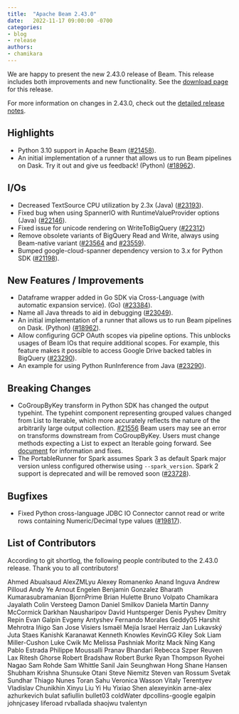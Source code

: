 ```yaml
---
title:  "Apache Beam 2.43.0"
date:   2022-11-17 09:00:00 -0700
categories:
- blog
- release
authors:
- chamikara
---
```


<!--
Licensed under the Apache License, Version 2.0 (the "License");
you may not use this file except in compliance with the License.
You may obtain a copy of the License at
http://www.apache.org/licenses/LICENSE-2.0
Unless required by applicable law or agreed to in writing, software
distributed under the License is distributed on an "AS IS" BASIS,
WITHOUT WARRANTIES OR CONDITIONS OF ANY KIND, either express or implied.
See the License for the specific language governing permissions and
limitations under the License.
-->

We are happy to present the new 2.43.0 release of Beam.
This release includes both improvements and new functionality.
See the [download page](/get-started/downloads/#2430-2022-11-17) for this release.

<!--more-->

For more information on changes in 2.43.0, check out the [detailed release notes](https://github.com/apache/beam/milestone/5?closed=1).

## Highlights

* Python 3.10 support in Apache Beam ([#21458](https://github.com/apache/beam/issues/21458)).
* An initial implementation of a runner that allows us to run Beam pipelines on Dask. Try it out and give us feedback! (Python) ([#18962](https://github.com/apache/beam/issues/18962)).

## I/Os

* Decreased TextSource CPU utilization by 2.3x (Java) ([#23193](https://github.com/apache/beam/issues/23193)).
* Fixed bug when using SpannerIO with RuntimeValueProvider options (Java) ([#22146](https://github.com/apache/beam/issues/22146)).
* Fixed issue for unicode rendering on WriteToBigQuery ([#22312](https://github.com/apache/beam/issues/22312))
* Remove obsolete variants of BigQuery Read and Write, always using Beam-native variant
  ([#23564](https://github.com/apache/beam/issues/23564) and [#23559](https://github.com/apache/beam/issues/23559)).
* Bumped google-cloud-spanner dependency version to 3.x for Python SDK ([#21198](https://github.com/apache/beam/issues/21198)).

## New Features / Improvements

* Dataframe wrapper added in Go SDK via Cross-Language (with automatic expansion service). (Go) ([#23384](https://github.com/apache/beam/issues/23384)).
* Name all Java threads to aid in debugging ([#23049](https://github.com/apache/beam/issues/23049)).
* An initial implementation of a runner that allows us to run Beam pipelines on Dask. (Python) ([#18962](https://github.com/apache/beam/issues/18962)).
* Allow configuring GCP OAuth scopes via pipeline options. This unblocks usages of Beam IOs that require additional scopes.
  For example, this feature makes it possible to access Google Drive backed tables in BigQuery ([#23290](https://github.com/apache/beam/issues/23290)).
* An example for using Python RunInference from Java ([#23290](https://github.com/apache/beam/pull/23619)).

## Breaking Changes

* CoGroupByKey transform in Python SDK has changed the output typehint. The typehint component representing grouped values changed from List to Iterable,
  which more accurately reflects the nature of the arbitrarily large output collection. [#21556](https://github.com/apache/beam/issues/21556) Beam users may see an error on transforms downstream from CoGroupByKey. Users must change methods expecting a List to expect an Iterable going forward. See [document](https://docs.google.com/document/d/1RIzm8-g-0CyVsPb6yasjwokJQFoKHG4NjRUcKHKINu0) for information and fixes.
* The PortableRunner for Spark assumes Spark 3 as default Spark major version unless configured otherwise using `--spark_version`.
  Spark 2 support is deprecated and will be removed soon ([#23728](https://github.com/apache/beam/issues/23728)).

## Bugfixes

* Fixed Python cross-language JDBC IO Connector cannot read or write rows containing Numeric/Decimal type values ([#19817](https://github.com/apache/beam/issues/19817)).

## List of Contributors

According to git shortlog, the following people contributed to the 2.43.0 release. Thank you to all contributors!

Ahmed Abualsaud
AlexZMLyu
Alexey Romanenko
Anand Inguva
Andrew Pilloud
Andy Ye
Arnout Engelen
Benjamin Gonzalez
Bharath Kumarasubramanian
BjornPrime
Brian Hulette
Bruno Volpato
Chamikara Jayalath
Colin Versteeg
Damon
Daniel Smilkov
Daniela Martín
Danny McCormick
Darkhan Nausharipov
David Huntsperger
Denis Pyshev
Dmitry Repin
Evan Galpin
Evgeny Antyshev
Fernando Morales
Geddy05
Harshit Mehrotra
Iñigo San Jose Visiers
Ismaël Mejía
Israel Herraiz
Jan Lukavský
Juta Staes
Kanishk Karanawat
Kenneth Knowles
KevinGG
Kiley Sok
Liam Miller-Cushon
Luke Cwik
Mc
Melissa Pashniak
Moritz Mack
Ning Kang
Pablo Estrada
Philippe Moussalli
Pranav Bhandari
Rebecca Szper
Reuven Lax
Ritesh Ghorse
Robert Bradshaw
Robert Burke
Ryan Thompson
Ryohei Nagao
Sam Rohde
Sam Whittle
Sanil Jain
Seunghwan Hong
Shane Hansen
Shubham Krishna
Shunsuke Otani
Steve Niemitz
Steven van Rossum
Svetak Sundhar
Thiago Nunes
Toran Sahu
Veronica Wasson
Vitaly Terentyev
Vladislav Chunikhin
Xinyu Liu
Yi Hu
Yixiao Shen
alexeyinkin
arne-alex
azhurkevich
bulat safiullin
bullet03
coldWater
dpcollins-google
egalpin
johnjcasey
liferoad
rvballada
shaojwu
tvalentyn
